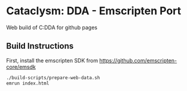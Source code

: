 # Cataclysm: DDA - Emscripten Port

Web build of C:DDA for github pages

## Build Instructions
First, install the emscripten SDK from https://github.com/emscripten-core/emsdk

```./build-scripts/build-emscripten.sh
./build-scripts/prepare-web-data.sh
emrun index.html
```
